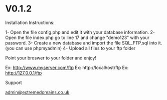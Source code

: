 # V0.1.2
Installation Instructions:

1- Open the file config.php and edit it with your database information.
2- Open the file index.php go to line 17 and change "demo123" with your password.
3- Create a new database and import the file SQL_FTP.sql into it. (you can use phpmyadmin)
4- Upload all files to your ftp folder

Point your broswer to your folder and enjoy!

Ex: http://www.myserver.com/ftp
Ex: http://localhost/ftp
Ex: http://127.0.0.1/ftp

Support

admin@extremedomains.co.uk
